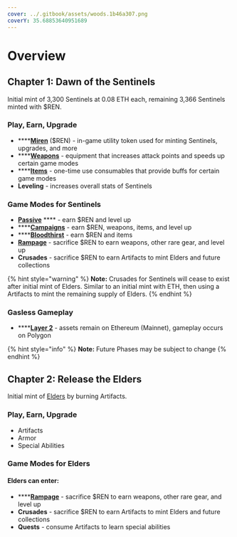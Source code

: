 ```yaml
---
cover: ../.gitbook/assets/woods.1b46a307.png
coverY: 35.68853640951689
---
```


# Overview

## **Chapter 1: Dawn of the Sentinels**

Initial mint of 3,300 Sentinels at 0.08 ETH each, remaining 3,366 Sentinels minted with $REN.

### Play, Earn, Upgrade

* ****[**Miren**](../economy/miren.md) ($REN) - in-game utility token used for minting Sentinels, upgrades, and more
* ****[**Weapons**](../elves/weapons.md) - equipment that increases attack points and speeds up certain game modes
* ****[**Items**](../elves/items.md) - one-time use consumables that provide buffs for certain game modes
* **Leveling** - increases overall stats of Sentinels

### Game Modes for Sentinels

* [**Passive**](../modes/passive.md) **** - earn $REN and level up
* ****[**Campaigns**](../modes/campaigns.md) - earn $REN, weapons, items, and level up
* ****[**Bloodthirst**](../modes/bloodthirst.md) - earn $REN and items
* [**Rampage**](../modes/rampage.md) - sacrifice $REN to earn weapons, other rare gear, and level up
* **Crusades** - sacrifice $REN to earn Artifacts to mint Elders and future collections

{% hint style="warning" %}
**Note:** Crusades for Sentinels will cease to exist after initial mint of Elders. Similar to an initial mint with ETH, then using a Artifacts to mint the remaining supply of Elders.
{% endhint %}

### Gasless Gameplay&#x20;

* ****[**Layer 2**](polygon-gameplay.md) - assets remain on Ethereum (Mainnet), gameplay occurs on Polygon

{% hint style="info" %}
**Note:** Future Phases may be subject to change
{% endhint %}

## **Chapter 2: Release the Elders**

Initial mint of [Elders](../elves/elders-wip.md) by burning Artifacts.

### Play, Earn, Upgrade

* Artifacts
* Armor
* Special Abilities&#x20;

### Game Modes for Elders

#### Elders can enter:

* ****[**Rampage**](../modes/rampage.md) - sacrifice $REN to earn weapons, other rare gear, and level up
* **Crusades** - sacrifice $REN to earn Artifacts to mint Elders and future collections
* **Quests** - consume Artifacts to learn special abilities&#x20;
